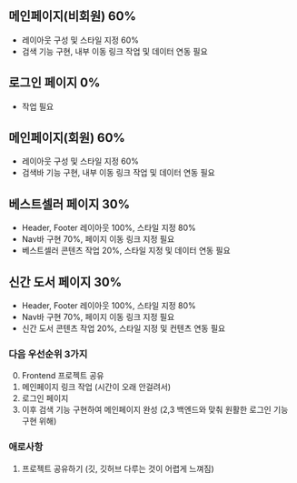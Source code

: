 ## 메인페이지(비회원) 60%
  - 레이아웃 구성 및 스타일 지정 60%
  - 검색 기능 구현, 내부 이동 링크 작업 및 데이터 연동 필요

## 로그인 페이지 0%
  - 작업 필요

## 메인페이지(회원) 60%
  - 레이아웃 구성 및 스타일 지정 60%
  - 검색바 기능 구현, 내부 이동 링크 작업 및 데이터 연동 필요

## 베스트셀러 페이지 30%
  - Header, Footer 레이아웃 100%, 스타일 지정 80%
  - Nav바 구현 70%, 페이지 이동 링크 지정 필요
  - 베스트셀러 콘텐츠 작업 20%, 스타일 지정 및 데이터 연동 필요

## 신간 도서 페이지 30%
  - Header, Footer 레이아웃 100%,  스타일 지정 80%
  - Nav바 구현 70%, 페이지 이동 링크 지정 필요
  - 신간 도서 콘텐츠 작업 20%, 스타일 지정 및 컨텐츠 연동 필요
  
### 다음 우선순위 3가지
0. Frontend 프로젝트 공유
1. 메인페이지 링크 작업 (시간이 오래 안걸려서)
2. 로그인 페이지 
3. 이후 검색 기능 구현하여 메인페이지 완성 (2,3 백엔드와 맞춰 원활한 로그인 기능 구현 위해)

### 애로사항
1. 프로젝트 공유하기 (깃, 깃허브 다루는 것이 어렵게 느껴짐)
